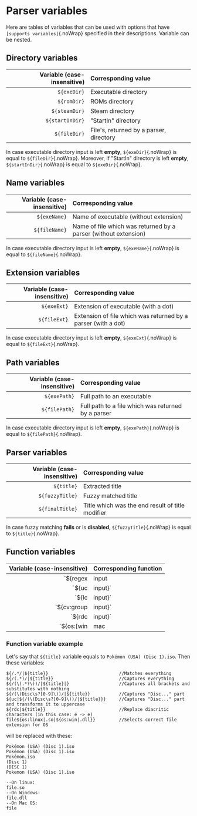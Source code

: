 # Parser variables

Here are tables of variables that can be used with options that have `[supports variables]`{.noWrap} specified in their descriptions. Variable can be nested.

## Directory variables

|Variable (case-insensitive)|Corresponding value|
|---:|:---|
|`${exeDir}`|Executable directory|
|`${romDir}`|ROMs directory|
|`${steamDir}`|Steam directory|
|`${startInDir}`|"StartIn" directory|
|`${fileDir}`|File's, returned by a parser, directory|

In case executable directory input is left **empty**, `${exeDir}`{.noWrap} is equal to `${fileDir}`{.noWrap}. Moreover, if "StartIn" directory is left **empty**, `${startInDir}`{.noWrap} is equal to `${exeDir}`{.noWrap}.

## Name variables

|Variable (case-insensitive)|Corresponding value|
|---:|:---|
|`${exeName}`|Name of executable (without extension)|
|`${fileName}`|Name of file which was returned by a parser (without extension)|

In case executable directory input is left **empty**, `${exeName}`{.noWrap} is equal to `${fileName}`{.noWrap}.

## Extension variables

|Variable (case-insensitive)|Corresponding value|
|---:|:---|
|`${exeExt}`|Extension of executable (with a dot)|
|`${fileExt}`|Extension of file which was returned by a parser (with a dot)|

In case executable directory input is left **empty**, `${exeExt}`{.noWrap} is equal to `${fileExt}`{.noWrap}.

## Path variables

|Variable (case-insensitive)|Corresponding value|
|---:|:---|
|`${exePath}`|Full path to an executable|
|`${filePath}`|Full path to a file which was returned by a parser|

In case executable directory input is left **empty**, `${exePath}`{.noWrap} is equal to `${filePath}`{.noWrap}.

## Parser variables

|Variable (case-insensitive)|Corresponding value|
|---:|:---|
|`${title}`|Extracted title|
|`${fuzzyTitle}`|Fuzzy matched title|
|`${finalTitle}`|Title which was the end result of title modifier|

In case fuzzy matching **fails** or is **disabled**, `${fuzzyTitle}`{.noWrap} is equal to `${title}`{.noWrap}.

## Function variables

|Variable (case-insensitive)|Corresponding function|
|---:|:---|
|`${regex|input|substitution(optional)}`|Executes regex on input. Supports `u`, `g` and `i` flags (captured groups are joined, unless substitution is provided)|
|`${uc|input}`|Uppercase variable. Transforms input to uppercase|
|`${lc|input}`|Lowercase variable. Transforms input to lowercase|
|`${cv:group|input}`|Change input with matched custom variable (group is optional)|
|`${rdc|input}`|Replace diacritic input characters with their latin equivalent|
|`${os:[win|mac|linux]|on match|no match(optional)}`|If OS matches, uses `on match` value or `no match` otherwise|

### Function variable example

Let's say that `${title}` variable equals to `Pokémon (USA) (Disc 1).iso`. Then these variables:
```
${/.*/|${title}}                           //Matches everything
${/(.*)/|${title}}                         //Captures everything
${/(\(.*?\))/|${title}|}                   //Captures all brackets and substitutes with nothing
${/(\(Disc\s?[0-9]\))/|${title}}           //Captures "Disc..." part
${uc|${/(\(Disc\s?[0-9]\))/|${title}}}     //Captures "Disc..." part and transforms it to uppercase
${rdc|${title}}                            //Replace diacritic characters (in this case: é -> e)
file${os:linux|.so|${os:win|.dll}}         //Selects correct file extension for OS
```
will be replaced with these:
```
Pokémon (USA) (Disc 1).iso
Pokémon (USA) (Disc 1).iso
Pokémon.iso
(Disc 1)
(DISC 1)
Pokemon (USA) (Disc 1).iso

--On linux:
file.so
--On Windows:
file.dll
--On Mac OS:
file
```
